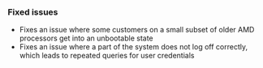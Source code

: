 ### Fixed issues
- Fixes an issue where some customers on a small subset of older AMD processors get into an unbootable state
- Fixes an issue where a part of the system does not log off correctly, which leads to repeated queries for user credentials
